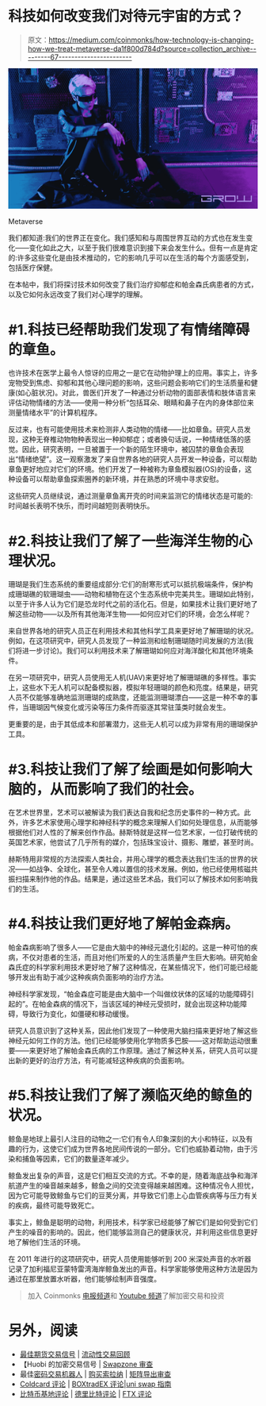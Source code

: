 # 科技如何改变我们对待元宇宙的方式？

> 原文：<https://medium.com/coinmonks/how-technology-is-changing-how-we-treat-metaverse-da1f800d784d?source=collection_archive---------67----------------------->

![](img/9bab29391f1b8f280f35cbf4a1e82821.png)

Metaverse

我们都知道:我们的世界正在变化。我们感知和与周围世界互动的方式也在发生变化——变化如此之大，以至于我们很难意识到接下来会发生什么。但有一点是肯定的:许多这些变化是由技术推动的，它的影响几乎可以在生活的每个方面感受到，包括医疗保健。

在本帖中，我们将探讨技术如何改变了我们治疗抑郁症和帕金森氏病患者的方式，以及它如何永远改变了我们对心理学的理解。

# #1.科技已经帮助我们发现了有情绪障碍的章鱼。

也许技术在医学上最令人惊讶的应用之一是它在动物护理上的应用。事实上，许多宠物受到焦虑、抑郁和其他心理问题的影响，这些问题会影响它们的生活质量和健康(如心脏状况)。对此，兽医们开发了一种通过分析动物的面部表情和肢体语言来评估动物情绪的方法——使用一种分析“包括耳朵、眼睛和鼻子在内的身体部位来测量情绪水平”的计算机程序。

反过来，也有可能使用技术来检测非人类动物的情绪——比如章鱼。研究人员发现，这种无脊椎动物物种表现出一种抑郁症；或者换句话说，一种情绪低落的感觉。因此，研究表明，一旦被置于一个新的陌生环境中，被囚禁的章鱼会表现出“情绪绝望”。这一观察激发了来自世界各地的研究人员开发一种设备，可以帮助章鱼更好地应对它们的环境。他们开发了一种被称为章鱼模拟器(OS)的设备，这种设备可以帮助章鱼探索圈养的新环境，并在熟悉的环境中寻求安慰。

这些研究人员继续说，通过测量章鱼离开壳的时间来监测它的情绪状态是可能的:时间越长表明不快乐，而时间越短则表明快乐。

# #2.科技让我们了解了一些海洋生物的心理状况。

珊瑚是我们生态系统的重要组成部分:它们的耐寒形式可以抵抗极端条件，保护构成珊瑚礁的软珊瑚虫——动物和植物在这个生态系统中完美共生。珊瑚如此特别，以至于许多人认为它们是恐龙时代之前的活化石。但是，如果技术让我们更好地了解这些动物——以及所有其他海洋生物——如何应对它们的环境，会怎么样呢？

来自世界各地的研究人员正在利用技术和其他科学工具来更好地了解珊瑚的状况。例如，在这项研究中，研究人员发现了一种监测和绘制珊瑚随时间发展的方法(我们将进一步讨论)。我们可以利用技术来了解珊瑚如何应对海洋酸化和其他环境条件。

在另一项研究中，研究人员使用无人机(UAV)来更好地了解珊瑚礁的多样性。事实上，这些水下无人机可以配备模拟器，模拟年轻珊瑚的颜色和亮度。结果是，研究人员不仅能够准确地监测珊瑚的成熟度，还能监测珊瑚漂白——这是一种不幸的事件，当珊瑚因气候变化或污染等压力条件而驱逐其常驻藻类时就会发生。

更重要的是，由于其低成本和部署潜力，这些无人机可以成为非常有用的珊瑚保护工具。

# #3.科技让我们了解了绘画是如何影响大脑的，从而影响了我们的社会。

在艺术世界里，艺术可以被解读为我们表达自我和纪念历史事件的一种方式。此外，许多艺术家使用心理学和神经科学的概念来理解人们如何处理信息，从而能够根据他们对人性的了解来创作作品。赫斯特就是这样一位艺术家，一位打破传统的英国艺术家，他尝试了几乎所有的媒介，包括珠宝设计、摄影、雕塑，甚至时尚。

赫斯特用非常规的方法探索人类社会，并用心理学的概念表达我们生活的世界的状况——如战争、全球化，甚至令人难以置信的技术发展。例如，他已经使用核磁共振扫描来制作他的作品。结果是，通过这些艺术品，我们可以了解技术如何影响我们的生活。

# #4.科技让我们更好地了解帕金森病。

帕金森病影响了很多人——它是由大脑中的神经元退化引起的。这是一种可怕的疾病，不仅对患者的生活，而且对他们所爱的人的生活质量产生巨大影响。研究帕金森氏症的科学家利用技术更好地了解了这种情况，在某些情况下，他们可能已经能够开发出有助于减少这种疾病负面影响的治疗方法。

神经科学家发现，“帕金森症可能是由大脑中一个叫做纹状体的区域的功能障碍引起的”。在帕金森病的情况下，当该区域的神经元受损时，就会出现这种功能障碍，导致行为变化，如僵硬和移动缓慢。

研究人员意识到了这种关系，因此他们发现了一种使用大脑扫描来更好地了解这些神经元如何工作的方法。他们已经能够使用化学物质多巴胺——这对帮助运动很重要——来更好地了解帕金森氏病的工作原理。通过了解这种关系，研究人员可以提出新的更好的治疗方法，有可能减轻这种疾病的负面影响。

# #5.科技让我们了解了濒临灭绝的鲸鱼的状况。

鲸鱼是地球上最引人注目的动物之一:它们有令人印象深刻的大小和特征，以及有趣的行为，这使它们成为世界各地民间传说的一部分。它们也威胁着动物，由于污染和捕鱼等因素，它们的数量逐年减少。

鲸鱼发出复杂的声音，这是它们相互交流的方式。不幸的是，随着海底战争和海洋航道产生的噪音越来越多，鲸鱼之间的交流变得越来越困难。这种情况令人担忧，因为它可能导致鲸鱼与它们的豆荚分离，并导致它们患上心血管疾病等与压力有关的疾病，最终可能导致死亡。

事实上，鲸鱼是聪明的动物，利用技术，科学家已经能够了解它们是如何受到它们产生的噪音的影响的。因此，他们能够监测自己的健康状况，并利用这些信息更好地了解他们生活的环境。

在 2011 年进行的这项研究中，研究人员使用能够听到 200 米深处声音的水听器记录了加利福尼亚蒙特雷湾海岸鲸鱼发出的声音。科学家能够使用这种方法是因为通过在那里放置水听器，他们能够绘制声音强度。

> 加入 Coinmonks [电报频道](https://t.me/coincodecap)和 [Youtube 频道](https://www.youtube.com/c/coinmonks/videos)了解加密交易和投资

# 另外，阅读

*   [最佳期货交易信号](https://coincodecap.com/futures-trading-signals) | [流动性交易回顾](https://coincodecap.com/liquid-exchange-review)
*   【Huobi 的加密交易信号 | [Swapzone 审查](/coinmonks/swapzone-review-crypto-exchange-data-aggregator-e0ad78e55ed7)
*   最佳[密码交易机器人](https://coincodecap.com/best-crypto-trading-bots) | [购买索拉纳](https://coincodecap.com/buy-solana) | [矩阵导出审查](https://coincodecap.com/matrixport-review)
*   [Coldcard 评论](https://coincodecap.com/coldcard-review) | [BOXtradEX 评论](https://coincodecap.com/boxtradex-review)|[uni swap 指南](https://coincodecap.com/uniswap)
*   [比特币基地评论](/coinmonks/coinbase-review-6ef4e0f56064) | [德里比特评论](/coinmonks/deribit-review-options-fees-apis-and-testnet-2ca16c4bbdb2) | [FTX 评论](/coinmonks/ftx-crypto-exchange-review-53664ac1198f)